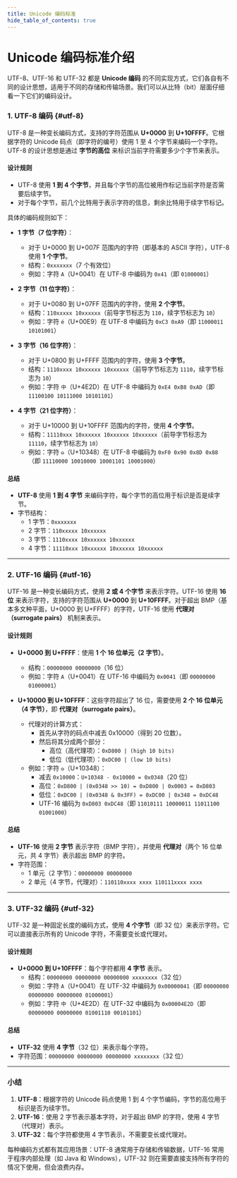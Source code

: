 ```yaml
---
title: Unicode 编码标准
hide_table_of_contents: true
---
```


<head>
  <meta name="robots" content="noindex, nofollow" />
</head>

# Unicode 编码标准介绍

UTF-8、UTF-16 和 UTF-32 都是 **Unicode 编码** 的不同实现方式，它们各自有不同的设计思想，适用于不同的存储和传输场景。我们可以从比特（bit）层面仔细看一下它们的编码设计。

### 1. UTF-8 编码 {#utf-8}

UTF-8 是一种变长编码方式，支持的字符范围从 **U+0000** 到 **U+10FFFF**。它根据字符的 Unicode 码点（即字符的编号）使用 1 至 4 个字节来编码一个字符。UTF-8 的设计思想是通过 **字节的高位** 来标识当前字符需要多少个字节来表示。

#### 设计规则
- UTF-8 使用 **1 到 4 个字节**，并且每个字节的高位被用作标记当前字符是否需要后续字节。
- 对于每个字节，前几个比特用于表示字符的信息，剩余比特用于续字节标记。

具体的编码规则如下：

- **1 字节（7 位字符）**：
  - 对于 U+0000 到 U+007F 范围内的字符（即基本的 ASCII 字符），UTF-8 使用 **1 个字节**。
  - 结构：`0xxxxxxx`（7 个有效位）
  - 例如：字符 `A`（U+0041）在 UTF-8 中编码为 `0x41`（即 `01000001`）

- **2 字节（11 位字符）**：
  - 对于 U+0080 到 U+07FF 范围内的字符，使用 **2 个字节**。
  - 结构：`110xxxxx 10xxxxxx`（前导字节标志为 `110`，续字节标志为 `10`）
  - 例如：字符 `é`（U+00E9）在 UTF-8 中编码为 `0xC3 0xA9`（即 `11000011 10101001`）

- **3 字节（16 位字符）**：
  - 对于 U+0800 到 U+FFFF 范围内的字符，使用 **3 个字节**。
  - 结构：`1110xxxx 10xxxxxx 10xxxxxx`（前导字节标志为 `1110`，续字节标志为 `10`）
  - 例如：字符 `中`（U+4E2D）在 UTF-8 中编码为 `0xE4 0xB8 0xAD`（即 `11100100 10111000 10101101`）

- **4 字节（21 位字符）**：
  - 对于 U+10000 到 U+10FFFF 范围内的字符，使用 **4 个字节**。
  - 结构：`11110xxx 10xxxxxx 10xxxxxx 10xxxxxx`（前导字节标志为 `11110`，续字节标志为 `10`）
  - 例如：字符 `𐍈`（U+10348）在 UTF-8 中编码为 `0xF0 0x90 0x8D 0x88`（即 `11110000 10010000 10001101 10001000`）

#### 总结
- **UTF-8** 使用 **1 到 4 字节** 来编码字符，每个字节的高位用于标识是否是续字节。
- 字节结构：
  - 1 字节：`0xxxxxxx`
  - 2 字节：`110xxxxx 10xxxxxx`
  - 3 字节：`1110xxxx 10xxxxxx 10xxxxxx`
  - 4 字节：`11110xxx 10xxxxxx 10xxxxxx 10xxxxxx`

---

### 2. UTF-16 编码 {#utf-16}

UTF-16 是一种变长编码方式，使用 **2 或 4 个字节** 来表示字符。UTF-16 使用 **16 位** 来表示字符，支持的字符范围从 **U+0000** 到 **U+10FFFF**。对于超出 BMP（基本多文种平面，U+0000 到 U+FFFF）的字符，UTF-16 使用 **代理对（surrogate pairs）** 机制来表示。

#### 设计规则
- **U+0000 到 U+FFFF**：使用 **1 个 16 位单元（2 字节）**。
  - 结构：`00000000 00000000`（16 位）
  - 例如：字符 `A`（U+0041）在 UTF-16 中编码为 `0x0041`（即 `00000000 01000001`）

- **U+10000 到 U+10FFFF**：这些字符超出了 16 位，需要使用 **2 个 16 位单元（4 字节）**，即 **代理对（surrogate pairs）**。
  - 代理对的计算方式：
    - 首先从字符的码点中减去 0x10000（得到 20 位数）。
    - 然后将其分成两个部分：
      - 高位（高代理项）：`0xD800 | (high 10 bits)`
      - 低位（低代理项）：`0xDC00 | (low 10 bits)`
  - 例如：字符 `𐍈`（U+10348）：
    - 减去 `0x10000`：`U+10348 - 0x10000 = 0x0348`（20 位）
    - 高位：`0xD800 | (0x0348 >> 10) = 0xD800 | 0x0003 = 0xD803`
    - 低位：`0xDC00 | (0x0348 & 0x3FF) = 0xDC00 | 0x348 = 0xDC48`
    - UTF-16 编码为 `0xD803 0xDC48`（即 `11010111 10000011 11011100 01001000`）

#### 总结
- **UTF-16** 使用 **2 字节** 表示字符（BMP 字符），并使用 **代理对**（两个 16 位单元，共 4 字节）表示超出 BMP 的字符。
- 字符范围：
  - 1 单元（2 字节）：`00000000 00000000`
  - 2 单元（4 字节，代理对）：`110110xxxx xxxx 110111xxxx xxxx`

---

### 3. UTF-32 编码 {#utf-32}

UTF-32 是一种固定长度的编码方式，使用 **4 个字节**（即 32 位）来表示字符。它可以直接表示所有的 Unicode 字符，不需要变长或代理对。

#### 设计规则
- **U+0000 到 U+10FFFF**：每个字符都用 **4 字节** 表示。
  - 结构：`00000000 00000000 00000000 xxxxxxxx`（32 位）
  - 例如：字符 `A`（U+0041）在 UTF-32 中编码为 `0x00000041`（即 `00000000 00000000 00000000 01000001`）
  - 例如：字符 `中`（U+4E2D）在 UTF-32 中编码为 `0x00004E2D`（即 `00000000 00000000 01001110 00101101`）

#### 总结
- **UTF-32** 使用 **4 字节**（32 位）来表示每个字符。
- 字符范围：`00000000 00000000 00000000 xxxxxxxx`（32 位）

---

### 小结

1. **UTF-8**：根据字符的 Unicode 码点使用 1 到 4 个字节编码，字节的高位用于标识是否为续字节。
2. **UTF-16**：使用 2 字节表示基本字符，对于超出 BMP 的字符，使用 4 字节（代理对）表示。
3. **UTF-32**：每个字符都使用 4 字节表示，不需要变长或代理对。

每种编码方式都有其应用场景：UTF-8 通常用于存储和传输数据，UTF-16 常用于程序内部处理（如 Java 和 Windows），UTF-32 则在需要直接支持所有字符的情况下使用，但会浪费内存。
